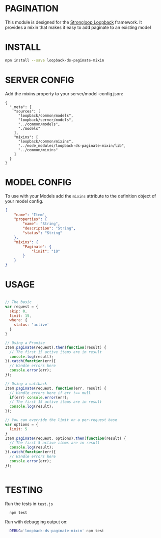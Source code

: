 PAGINATION
=============

This module is designed for the [Strongloop Loopback](https://github.com/strongloop/loopback) framework.
It provides a mixin that makes it easy to add paginate to an existing model

INSTALL
=============

```bash
npm install --save loopback-ds-paginate-mixin
```

SERVER CONFIG
=============
Add the mixins property to your server/model-config.json:

```
{
  "_meta": {
    "sources": [
      "loopback/common/models",
      "loopback/server/models",
      "../common/models",
      "./models"
    ],
    "mixins": [
      "loopback/common/mixins",
      "../node_modules/loopback-ds-paginate-mixin/lib",
      "../common/mixins"
    ]
  }
}
```

MODEL CONFIG
=============

To use with your Models add the `mixins` attribute to the definition object of your model config.

```json
{
    "name": "Item",
    "properties": {
        "name": "String",
        "description": "String",
        "status": "String"
    },
    "mixins": {
        "Paginate": {
            "limit": "10"
        }
    }
}
```

USAGE
=============

```javascript

// The basic
var request = {
  skip: 0,
  limit: 15,
  where: {
    status: 'active'
  }
}

// Using a Promise
Item.paginate(request).then(function(result) {
  // The first 15 active items are in result
  console.log(result);
}).catch(function(err){
  // Handle errors here
  console.error(err);
});

// Using a callback
Item.paginate(request, function(err, result) {
  // Handle errors here if err !== null
  if(err) console.error(err);
  // The first 15 active items are in result
  console.log(result);
});

// You can override the limit on a per-request base
var options = {
  limit: 5
}
Item.paginate(request, options).then(function(result) {
  // The first 5 active items are in result
  console.log(result);
}).catch(function(err){
  // Handle errors here
  console.error(err);
});
   
```

TESTING
=============

Run the tests in `test.js`

```bash
  npm test
```

Run with debugging output on:

```bash
  DEBUG='loopback-ds-paginate-mixin' npm test
```
